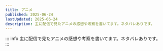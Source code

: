 ```yaml
---
title: アニメ
published: 2025-06-24
lastUpdated: 2025-06-24
description: 主に配信で見たアニメの感想や考察を書いてます。ネタバレありです。
---
```

::: info
主に配信で見たアニメの感想や考察を書いてます。ネタバレありです。
:::

<PostsList :posts="childs" />

<script setup lang="ts">
import { data as posts } from './index.data.mjs'
import { useData } from 'vitepress'
import { computed } from 'vue'
import PostsList from '../.vitepress/posts-list.vue'
import { sortPosts } from '../utils.mjs'
const { frontmatter } = useData()
const childs = computed(() => {
  return sortPosts(posts, frontmatter)
})
</script>

